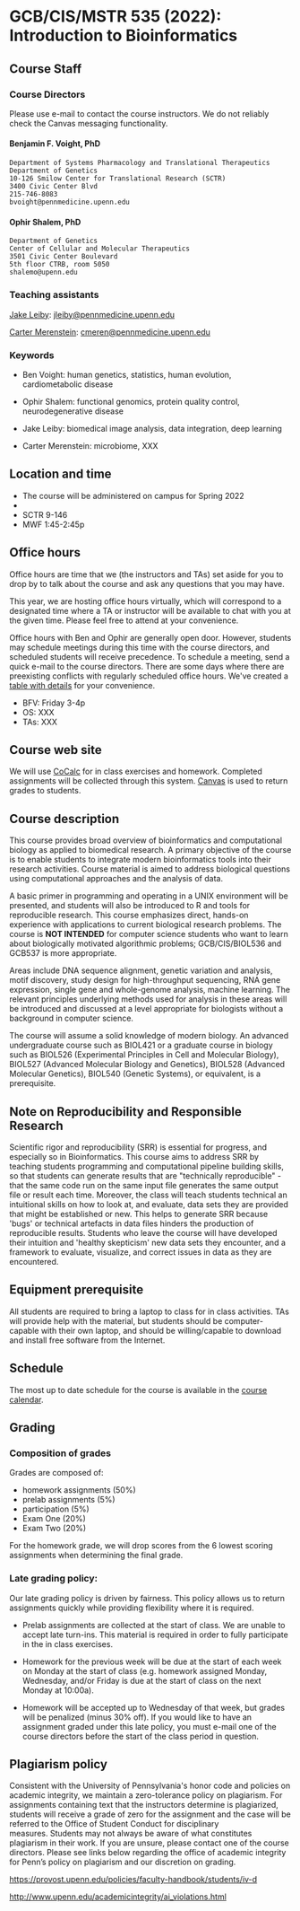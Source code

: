 # GCB/CIS/MSTR 535 (2022): Introduction to Bioinformatics

## Course Staff

### Course Directors

Please use e-mail to contact the course instructors.
We do not reliably check the Canvas messaging functionality.

#### Benjamin F. Voight, PhD
    Department of Systems Pharmacology and Translational Therapeutics
    Department of Genetics
    10-126 Smilow Center for Translational Research (SCTR)
    3400 Civic Center Blvd
    215-746-8083
    bvoight@pennmedicine.upenn.edu

#### Ophir Shalem, PhD
    Department of Genetics
    Center of Cellular and Molecular Therapeutics
    3501 Civic Center Boulevard
    5th floor CTRB, room 5050
    shalemo@upenn.edu

### Teaching assistants

[Jake Leiby](mailto:jleiby@pennmedicine.upenn.edu): jleiby@pennmedicine.upenn.edu

[Carter Merenstein](mailto:cmeren@pennmedicine.upenn.edu): cmeren@pennmedicine.upenn.edu 

### Keywords

* Ben Voight: human genetics, statistics, human evolution, cardiometabolic disease
* Ophir Shalem: functional genomics, protein quality control, neurodegenerative disease

* Jake Leiby: biomedical image analysis, data integration, deep learning
* Carter Merenstein: microbiome, XXX

## Location and time

* The course will be administered on campus for Spring 2022
* 
* SCTR 9-146
* MWF 1:45-2:45p 

## Office hours

Office hours are time that we (the instructors and TAs) set aside for you to 
drop by to talk about the course and ask any questions that you may have.

This year, we are hosting office hours virtually, which will correspond to a
designated time where a TA or instructor will be available to chat with you
at the given time. Please feel free to attend at your convenience.

Office hours with Ben and Ophir are generally open door. However, students may
schedule meetings during this time with the course directors, and scheduled
students will receive precedence. To schedule a meeting, send a quick e-mail to
the course directors. There are some days where there are preexisting conflicts
with regularly scheduled office hours. We've created a 
[table with details](https://github.com/bvoight/GCB535/blob/master/OfficeHours.md)
for your convenience.

* BFV: Friday 3-4p
* OS: XXX
* TAs: XXX

## Course web site

We will use [CoCalc](https://cocalc.com/) for in class exercises
and homework. Completed assignments will be collected through this system.
[Canvas](https://upenn.instructure.com/) is used to return grades to students.

## Course description

This course provides broad overview of bioinformatics and computational biology
as applied to biomedical research. A primary objective of the course is to
enable students to integrate modern bioinformatics tools into their research
activities. Course material is aimed to address biological questions using
computational approaches and the analysis of data.

A basic primer in programming and operating in a UNIX environment will be
presented, and students will also be introduced to R and tools for
reproducible research. This course emphasizes direct, hands-on experience with
applications to current biological research problems. The course is **NOT
INTENDED** for computer science students who want to learn about biologically
motivated algorithmic problems; GCB/CIS/BIOL536 and GCB537 is more appropriate.

Areas include DNA sequence alignment, genetic variation and analysis, motif
discovery, study design for high-throughput sequencing, RNA gene expression,
single gene and whole-genome analysis, machine learning. The relevant principles 
underlying methods used for analysis in these areas will be introduced and discussed 
at a level appropriate for biologists without a background in computer science.

The course will assume a solid knowledge of modern biology. An advanced
undergraduate course such as BIOL421 or a graduate course in biology such as
BIOL526 (Experimental Principles in Cell and Molecular Biology), BIOL527
(Advanced Molecular Biology and Genetics), BIOL528 (Advanced Molecular
Genetics), BIOL540 (Genetic Systems), or equivalent, is a prerequisite.

## Note on Reproducibility and Responsible Research
Scientific rigor and reproducibility (SRR) is essential for progress, and especially so in 
Bioinformatics. This course aims to address SRR by teaching students programming
and computational pipeline building skills, so that students can generate results that are
"technically reproducible" - that the same code run on the same input file generates
the same output file or result each time. Moreover, the class will teach students
technical an intuitional skills on how to look at, and evaluate, data sets they are 
provided that might be established or new. This helps to generate SRR because 'bugs'
or technical artefacts in data files hinders the production of reproducible results. 
Students who leave the course will have developed their intuition and 'healthy skepticism'
new data sets they encounter, and a framework to evaluate, visualize, and correct
issues in data as they are encountered.

## Equipment prerequisite

All students are required to bring a laptop to class for in class activities.
TAs will provide help with the material, but students should be computer-capable
with their own laptop, and should be willing/capable to download and install
free software from the Internet.

## Schedule

The most up to date schedule for the course is available in the [course
calendar](https://github.com/bvoight/GCB535/blob/master/Course_Calendar.md).

## Grading

### Composition of grades

Grades are composed of:

* homework assignments (50%)
* prelab assignments (5%)
* participation (5%)
* Exam One (20%)
* Exam Two (20%)

For the homework grade, we will drop scores from the 6 lowest scoring
assignments when determining the final grade.

### Late grading policy:

Our late grading policy is driven by fairness. This policy allows us to
return assignments quickly while providing flexibility where it is required.

* Prelab assignments are collected at the start of class. We are unable to
accept late turn-ins. This material is required in order to fully participate
in the in class exercises.

* Homework for the previous week will be due at the start of each week on Monday
at the start of class (e.g. homework assigned Monday, Wednesday, and/or Friday
is due at the start of class on the next Monday at 10:00a). 

* Homework will be accepted up to Wednesday of that week, but grades will be penalized 
(minus 30% off). If you would like to have an assignment graded under this late policy, 
you must e-mail one of the course directors before the start of the class period in question.

## Plagiarism policy

Consistent with the University of Pennsylvania's honor code and policies on
academic integrity, we maintain a zero-tolerance policy on plagiarism. For
assignments containing text that the instructors determine is plagiarized,
students will receive a grade of zero for the assignment and the case will be
referred to the Office of Student Conduct for disciplinary measures. Students
may not always be aware of what constitutes plagiarism in their work. If you are
unsure, please contact one of the course directors. Please see links below
regarding the office of academic integrity for Penn’s policy on plagiarism and
our discretion on grading.

https://provost.upenn.edu/policies/faculty-handbook/students/iv-d

http://www.upenn.edu/academicintegrity/ai_violations.html
